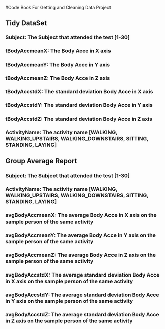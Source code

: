 #Code Book For Getting and Cleaning Data Project


## Tidy DataSet

### Subject:		The Subject that attended the test [1-30]
### tBodyAccmeanX:	The Body Acce in X axis
### tBodyAccmeanY:	The Body Acce in Y axis
### tBodyAccmeanZ:	The Body Acce in Z axis
### tBodyAccstdX:	The standard deviation Body Acce in X axis
### tBodyAccstdY:	The standard deviation Body Acce in Y axis
### tBodyAccstdZ:	The standard deviation Body Acce in Z axis
### ActivityName:	The activity name [WALKING, WALKING_UPSTAIRS, WALKING_DOWNSTAIRS, SITTING, STANDING, LAYING]


## Group Average Report

### Subject:		The Subject that attended the test [1-30]
### ActivityName:	The activity name [WALKING, WALKING_UPSTAIRS, WALKING_DOWNSTAIRS, SITTING, STANDING, LAYING]
### avgBodyAccmeanX:	The average Body Acce in X axis on the sample person of the same activity
### avgBodyAccmeanY:	The average Body Acce in Y axis on the sample person of the same activity
### avgBodyAccmeanZ:	The average Body Acce in Z axis on the sample person of the same activity
### avgBodyAccstdX:	The average standard deviation Body Acce in X axis on the sample person of the same activity
### avgBodyAccstdY:	The average standard deviation Body Acce in Y axis on the sample person of the same activity
### avgBodyAccstdZ:	The average standard deviation Body Acce in Z axis on the sample person of the same activity